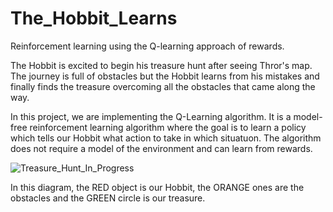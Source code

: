 # The_Hobbit_Learns
Reinforcement learning using the Q-learning approach of rewards.


The Hobbit is excited to begin his treasure hunt after seeing Thror's map. The journey is full of obstacles but the Hobbit learns from his mistakes and finally finds the treasure overcoming all the obstacles that came along the way.

In this project, we are implementing the Q-Learning algorithm. It is a model-free reinforcement learning algorithm where the goal is to learn a policy which tells our Hobbit what action to take in which situatuon. The algorithm does not require a model of the environment and can learn from rewards.


![Treasure_Hunt_In_Progress](https://user-images.githubusercontent.com/35944630/57576577-53813000-7428-11e9-9973-9e3a1da330ed.png)


In this diagram, the RED object is our Hobbit, the ORANGE ones are the obstacles and the GREEN circle is our treasure.
